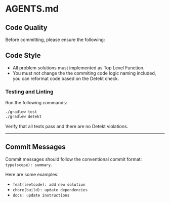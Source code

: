 # AGENTS.md

## Code Quality

Before committing, please ensure the following:

## Code Style

- All problem solutions must implemented as Top Level Function.
- You must not change the the commiting code logic naming included, you can reformat code based on the Detekt check.

### Testing and Linting

Run the following commands:

```bash
./gradlew test
./gradlew detekt
```

Verify that all tests pass and there are no Detekt violations.

---

## Commit Messages

Commit messages should follow the conventional commit format: `type(scope): summary`.

Here are some examples:

* `feat(leetcode): add new solution`
* `chore(build): update dependencies`
* `docs: update instructions`
